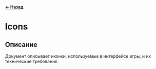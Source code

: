 **[← Назад](./Overview/README.md)**

# Icons

## Описание
Документ описывает иконки, используемые в интерфейсе игры, и их технические требования.